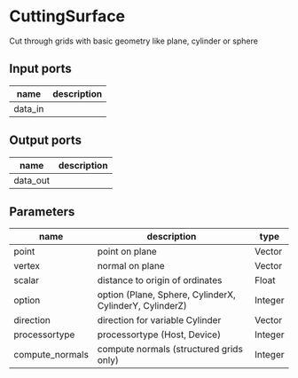 
# CuttingSurface
Cut through grids with basic geometry like plane, cylinder or sphere

## Input ports
|name|description|
|-|-|
|data_in||


## Output ports
|name|description|
|-|-|
|data_out||


## Parameters
|name|description|type|
|-|-|-|
|point|point on plane|Vector|
|vertex|normal on plane|Vector|
|scalar|distance to origin of ordinates|Float|
|option|option (Plane, Sphere, CylinderX, CylinderY, CylinderZ)|Integer|
|direction|direction for variable Cylinder|Vector|
|processortype|processortype (Host, Device)|Integer|
|compute_normals|compute normals (structured grids only)|Integer|
